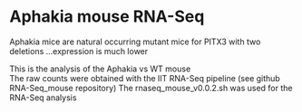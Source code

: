 # Aphakia mouse RNA-Seq

Aphakia mice are natural occurring mutant mice for PITX3 with two deletions ...expression is much lower  

This is the analysis of the Aphakia vs WT mouse  
The raw counts were obtained with the IIT RNA-Seq pipeline (see github RNA-Seq_mouse repository)
The rnaseq_mouse_v0.0.2.sh was used for the RNA-Seq analysis
